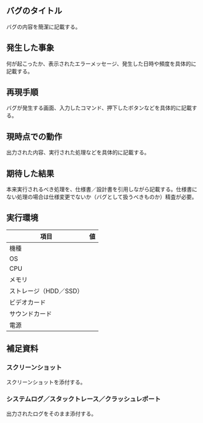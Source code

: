 ## バグのタイトル

バグの内容を簡潔に記載する。

## 発生した事象

何が起こったか、表示されたエラーメッセージ、発生した日時や頻度を具体的に記載する。

## 再現手順

バグが発生する画面、入力したコマンド、押下したボタンなどを具体的に記載する。

## 現時点での動作

出力された内容、実行された処理などを具体的に記載する。

## 期待した結果

本来実行されるべき処理を、仕様書／設計書を引用しながら記載する。仕様書にない処理の場合は仕様変更でないか（バグとして扱うべきものか）精査が必要。

## 実行環境

| 項目                   | 値  |
| ---------------------- | --- |
| 機種                   |     |
| OS                     |     |
| CPU                    |     |
| メモリ                 |     |
| ストレージ（HDD／SSD） |     |
| ビデオカード           |     |
| サウンドカード         |     |
| 電源                   |     |

## 補足資料

### スクリーンショット

スクリーンショットを添付する。

### システムログ／スタックトレース／クラッシュレポート

出力されたログをそのまま添付する。
